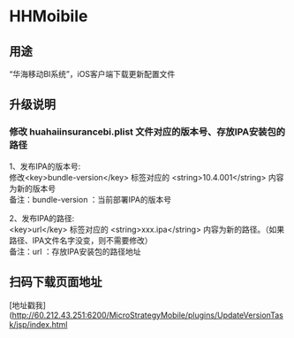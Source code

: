 # HHMoibile

## 用途

“华海移动BI系统”，iOS客户端下载更新配置文件 <br>

## 升级说明 
### 修改 huahaiinsurancebi.plist 文件对应的版本号、存放IPA安装包的路径

 1、发布IPA的版本号: <br>
 修改\<key\>bundle-version\</key\> 标签对应的 \<string\>10.4.001\</string\> 内容为新的版本号<br>
 备注：bundle-version ：当前部署IPA的版本号 

 2、发布IPA的路径: <br>
 \<key\>url\</key\> 标签对应的 \<string\>xxx.ipa\</string\> 内容为新的路径。（如果路径、IPA文件名字没变，则不需要修改）<br>
 备注：url ：存放IPA安装包的路径地址<br>

## 扫码下载页面地址


[地址戳我](http://60.212.43.251:6200/MicroStrategyMobile/plugins/UpdateVersionTask/jsp/index.html

